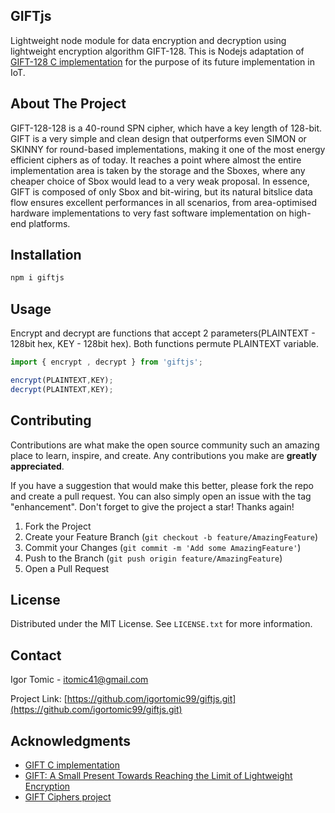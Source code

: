 ## GIFTjs

Lightweight node module for data encryption and decryption using lightweight encryption algorithm GIFT-128.
This is Nodejs adaptation of [GIFT-128 C implementation](https://giftcipher.github.io/gift/) for the purpose of its future implementation in IoT.

<!-- ABOUT THE PROJECT -->
## About The Project

GIFT-128-128 is a 40-round SPN cipher, which have a key length of 128-bit.
GIFT is a very simple and clean design that outperforms even SIMON or SKINNY for round-based implementations, making it one of the most
energy efficient ciphers as of today. It reaches a point where almost
the entire implementation area is taken by the storage and the Sboxes,
where any cheaper choice of Sbox would lead to a very weak proposal.
In essence, GIFT is composed of only Sbox and bit-wiring, but its natural
bitslice data flow ensures excellent performances in all scenarios, from
area-optimised hardware implementations to very fast software implementation on high-end platforms.

## Installation

   ```sh
   npm i giftjs
   ```
   
## Usage

Encrypt and decrypt are functions that accept 2 parameters(PLAINTEXT - 128bit hex, KEY - 128bit hex).
Both functions permute PLAINTEXT variable.
```js
import { encrypt , decrypt } from 'giftjs';

encrypt(PLAINTEXT,KEY);
decrypt(PLAINTEXT,KEY);

```


<!-- CONTRIBUTING -->
## Contributing

Contributions are what make the open source community such an amazing place to learn, inspire, and create. Any contributions you make are **greatly appreciated**.

If you have a suggestion that would make this better, please fork the repo and create a pull request. You can also simply open an issue with the tag "enhancement".
Don't forget to give the project a star! Thanks again!

1. Fork the Project
2. Create your Feature Branch (`git checkout -b feature/AmazingFeature`)
3. Commit your Changes (`git commit -m 'Add some AmazingFeature'`)
4. Push to the Branch (`git push origin feature/AmazingFeature`)
5. Open a Pull Request

<!-- LICENSE -->
## License

Distributed under the MIT License. See `LICENSE.txt` for more information.

<!-- CONTACT -->
## Contact

Igor Tomic - itomic41@gmail.com

Project Link: [https://github.com/igortomic99/giftjs.git](https://github.com/igortomic99/giftjs.git)

<!-- ACKNOWLEDGMENTS -->
## Acknowledgments

* [GIFT C implementation](https://github.com/giftcipher/gift)
* [GIFT: A Small Present
Towards Reaching the Limit of Lightweight Encryption](https://eprint.iacr.org/2017/622.pdf)
* [GIFT Ciphers project](https://giftcipher.github.io/gift/)
